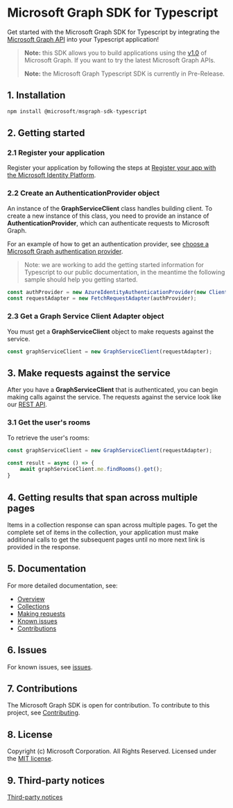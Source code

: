 # Microsoft Graph SDK for Typescript

Get started with the Microsoft Graph SDK for Typescript by integrating the [Microsoft Graph API](https://docs.microsoft.com/graph/overview) into your Typescript application!

> **Note:** this SDK allows you to build applications using the [v1.0](https://docs.microsoft.com/graph/use-the-api#version) of Microsoft Graph. If you want to try the latest Microsoft Graph APIs.
>
> **Note:** the Microsoft Graph Typescript SDK is currently in Pre-Release.

## 1. Installation

```typescript
npm install @microsoft/msgraph-sdk-typescript
```

## 2. Getting started

### 2.1 Register your application

Register your application by following the steps at [Register your app with the Microsoft Identity Platform](https://docs.microsoft.com/graph/auth-register-app-v2).

### 2.2 Create an AuthenticationProvider object

An instance of the **GraphServiceClient** class handles building client. To create a new instance of this class, you need to provide an instance of **AuthenticationProvider**, which can authenticate requests to Microsoft Graph.

For an example of how to get an authentication provider, see [choose a Microsoft Graph authentication provider](https://docs.microsoft.com/graph/sdks/choose-authentication-providers?tabs=typescript).

> Note: we are working to add the getting started information for Typescript to our public documentation, in the meantime the following sample should help you getting started.

```typescript
const authProvider = new AzureIdentityAuthenticationProvider(new ClientSecretCredential("tenantId", "clientId", "clientSecret"));
const requestAdapter = new FetchRequestAdapter(authProvider);  

```

### 2.3 Get a Graph Service Client Adapter object

You must get a **GraphServiceClient** object to make requests against the service.

```typescript
const graphServiceClient = new GraphServiceClient(requestAdapter);
```

## 3. Make requests against the service

After you have a **GraphServiceClient** that is authenticated, you can begin making calls against the service. The requests against the service look like our [REST API](https://docs.microsoft.com/graph/api/overview?view=graph-rest-1.0).

### 3.1 Get the user's rooms

To retrieve the user's rooms:

```typescript
const graphServiceClient = new GraphServiceClient(requestAdapter);

const result = async () => {
	await graphServiceClient.me.findRooms().get();
}
```

## 4. Getting results that span across multiple pages

Items in a collection response can span across multiple pages. To get the complete set of items in the collection, your application must make additional calls to get the subsequent pages until no more next link is provided in the response.

## 5. Documentation

For more detailed documentation, see:

* [Overview](https://docs.microsoft.com/graph/overview)
* [Collections](https://docs.microsoft.com/graph/sdks/paging)
* [Making requests](https://docs.microsoft.com/graph/sdks/create-requests)
* [Known issues](https://github.com/MicrosoftGraph/msgraph-sdk-typescript/issues)
* [Contributions](https://github.com/microsoftgraph/msgraph-sdk-typescript/blob/main/CONTRIBUTING.md)

## 6. Issues

For known issues, see [issues](https://github.com/MicrosoftGraph/msgraph-sdk-typescript/issues).

## 7. Contributions

The Microsoft Graph SDK is open for contribution. To contribute to this project, see [Contributing](https://github.com/microsoftgraph/msgraph-sdk-typescript/blob/main/CONTRIBUTING.md).

## 8. License

Copyright (c) Microsoft Corporation. All Rights Reserved. Licensed under the [MIT license](LICENSE).

## 9. Third-party notices

[Third-party notices](THIRD%20PARTY%20NOTICES)
